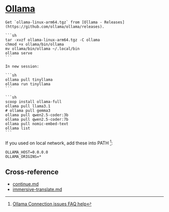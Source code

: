 # [Ollama](https://ollama.com/)

````{tab} Ubuntu 22 ARM [^1][^2]
Get `ollama-linux-arm64.tgz` from [Ollama - Releases](https://github.com/ollama/ollama/releases).

```sh
tar -xvzf ollama-linux-arm64.tgz -C ollama
chmod +x ollama/bin/ollama
mv ollama/bin/ollama ~/.local/bin 
ollama serve
```

In new session:

```sh
ollama pull tinyllama
ollama run tinyllama
```
````

````{tab} Windows 10
```sh
scoop install ollama-full
ollama pull llama3.1
# ollama pull gemma3
ollama pull qwen2.5-coder:3b
ollama pull qwen2.5-coder:7b
ollama pull nomic-embed-text
ollama list
```
````

If you used on local network, add these into PATH [^3]:

```
OLLAMA_HOST=0.0.0.0
OLLAMA_ORIGINS=*
```

## Cross-reference

- [continue.md](https://scillidan.github.io/notes/opt/continue.html)
- [immersive-translate.md](https://scillidan.github.io/notes/opt/brave/immersive-translate.html)

[^1]: [Running Ollama on the Raspberry Pi](https://pimylifeup.com/raspberry-pi-ollama)  
[^2]: [Run LLMs Locally on Raspberry Pi Using Ollama AI](https://itsfoss.com/raspberry-pi-ollama-ai-setup/)
[^3]: [Ollama Connection issues FAQ help](https://github.com/Mintplex-Labs/anything-llm/issues/1640)